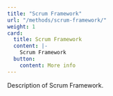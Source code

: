 ```yaml
---
title: "Scrum Framework"
url: "/methods/scrum-framework/"
weight: 1
card:
  title: Scrum Framework
  content: |-
    Scrum Framework
  button:
    content: More info
---
```


Description of Scrum Framework.
